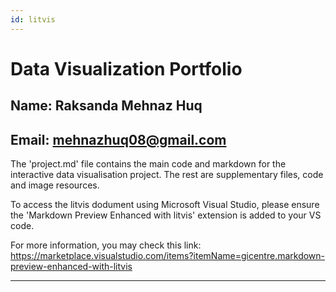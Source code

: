 ```yaml
---
id: litvis
---
```


# Data Visualization Portfolio

## Name: Raksanda Mehnaz Huq

## Email: mehnazhuq08@gmail.com

The 'project.md' file contains the main code and markdown for the interactive data visualisation project. The rest are supplementary files, code and image resources.

To access the litvis dodument using Microsoft Visual Studio, please ensure the 'Markdown Preview Enhanced with litvis' extension is added to your VS code.

For more information, you may check this link: https://marketplace.visualstudio.com/items?itemName=gicentre.markdown-preview-enhanced-with-litvis

---

